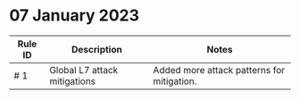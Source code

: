 # 07 January 2023

<table style="width: 100%">
  <thead>
    <tr>
      <th>Rule ID</th>
      <th>Description</th>
      <th>Notes</th>
    </tr>
  </thead>
  <tbody>
    <tr>
      <td># 1</td>
      <td>Global L7 attack mitigations</td>
      <td>Added more attack patterns for mitigation.</td>
    </tr>
  </tbody>
</table>
